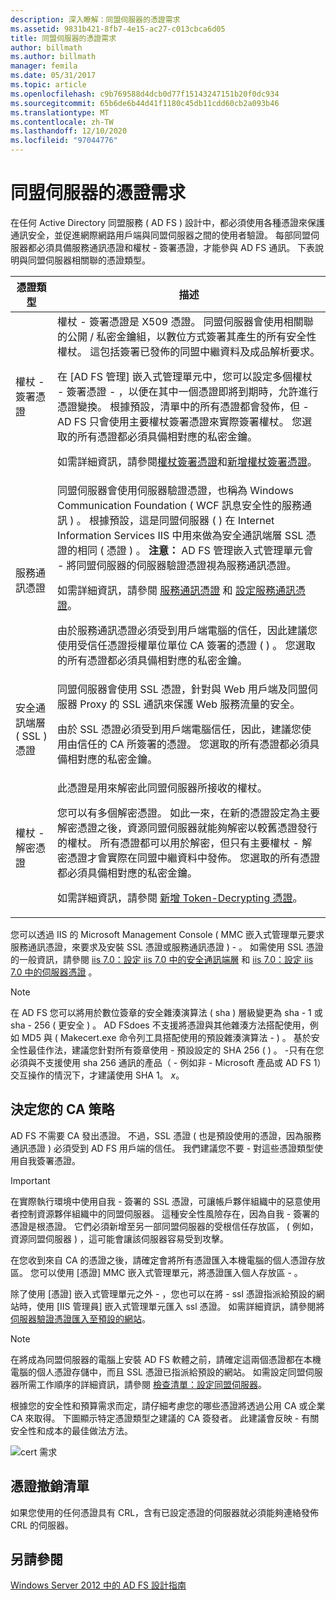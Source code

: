 ```yaml
---
description: 深入瞭解：同盟伺服器的憑證需求
ms.assetid: 9831b421-8fb7-4e15-ac27-c013cbca6d05
title: 同盟伺服器的憑證需求
author: billmath
ms.author: billmath
manager: femila
ms.date: 05/31/2017
ms.topic: article
ms.openlocfilehash: c9b769588d4dcb0d77f15143247151b20f0dc934
ms.sourcegitcommit: 65b6de6b44d41f1180c45db11cdd60cb2a093b46
ms.translationtype: MT
ms.contentlocale: zh-TW
ms.lasthandoff: 12/10/2020
ms.locfileid: "97044776"
---
```

# <a name="certificate-requirements-for-federation-servers"></a>同盟伺服器的憑證需求

在任何 Active Directory 同盟服務 \( AD FS \) 設計中，都必須使用各種憑證來保護通訊安全，並促進網際網路用戶端與同盟伺服器之間的使用者驗證。 每部同盟伺服器都必須具備服務通訊憑證和權杖 \- 簽署憑證，才能參與 AD FS 通訊。 下表說明與同盟伺服器相關聯的憑證類型。

|憑證類型|描述|
|--------------------|---------------|
|權杖 \- 簽署憑證|權杖 \- 簽署憑證是 X509 憑證。 同盟伺服器會使用相關聯的公開 \/ 私密金鑰組，以數位方式簽署其產生的所有安全性權杖。 這包括簽署已發佈的同盟中繼資料及成品解析要求。<p>在 [AD FS 管理] 嵌入式管理單元中，您可以設定多個權杖 \- 簽署憑證 \- ，以便在其中一個憑證即將到期時，允許進行憑證變換。 根據預設，清單中的所有憑證都會發佈，但 \- AD FS 只會使用主要權杖簽署憑證來實際簽署權杖。 您選取的所有憑證都必須具備相對應的私密金鑰。<p>如需詳細資訊，請參閱[權杖簽署憑證](Token-Signing-Certificates.md)和[新增權杖簽署憑證](../../ad-fs/deployment/Add-a-Token-Signing-Certificate.md)。|
|服務通訊憑證|同盟伺服器會使用伺服器驗證憑證，也稱為 Windows Communication Foundation \( WCF 訊息安全性的服務通訊 \) 。 根據預設，這是同盟伺服器 \( \) 在 Internet Information Services IIS 中用來做為安全通訊端層 SSL 憑證的相同 \( 憑證 \) 。 **注意：** AD FS 管理嵌入式管理單元會 \- 將同盟伺服器的伺服器驗證憑證視為服務通訊憑證。<p>如需詳細資訊，請參閱 [服務通訊憑證](Service-Communications-Certificates.md) 和 [設定服務通訊憑證](../../ad-fs/deployment/Set-a-Service-Communications-Certificate.md)。<p>由於服務通訊憑證必須受到用戶端電腦的信任，因此建議您使用受信任憑證授權單位單位 CA 簽署的憑證 \( \) 。 您選取的所有憑證都必須具備相對應的私密金鑰。|
|安全通訊端層 \( SSL \) 憑證|同盟伺服器會使用 SSL 憑證，針對與 Web 用戶端及同盟伺服器 Proxy 的 SSL 通訊來保護 Web 服務流量的安全。<p>由於 SSL 憑證必須受到用戶端電腦信任，因此，建議您使用由信任的 CA 所簽署的憑證。 您選取的所有憑證都必須具備相對應的私密金鑰。|
|權杖 \- 解密憑證|此憑證是用來解密此同盟伺服器所接收的權杖。<p>您可以有多個解密憑證。 如此一來，在新的憑證設定為主要解密憑證之後，資源同盟伺服器就能夠解密以較舊憑證發行的權杖。 所有憑證都可以用於解密，但只有主要權杖 \- 解密憑證才會實際在同盟中繼資料中發佈。 您選取的所有憑證都必須具備相對應的私密金鑰。<p>如需詳細資訊，請參閱 [新增 Token-Decrypting 憑證](../../ad-fs/deployment/Add-a-Token-Decrypting-Certificate.md)。|

您可以透過 IIS 的 Microsoft Management Console \( MMC 嵌入式管理單元要求服務通訊憑證，來要求及安裝 SSL 憑證或服務通訊憑證 \) \- 。 如需使用 SSL 憑證的一般資訊，請參閱 [iis 7.0：設定 iis 7.0 中的安全通訊端層](https://go.microsoft.com/fwlink/?LinkID=108544) 和 [iis 7.0：設定 iis 7.0 中的伺服器憑證](https://go.microsoft.com/fwlink/?LinkID=108545) 。

> [!NOTE]
> 在 AD FS 您可以將用於數位簽章的安全雜湊演算法 \( sha \) 層級變更為 sha \- 1 或 sha \- 256 \( 更安全 \) 。 AD FSdoes 不支援將憑證與其他雜湊方法搭配使用，例如 MD5 與 \( Makecert.exe 命令列工具搭配使用的預設雜湊演算法 \- \) 。 基於安全性最佳作法，建議您針對所有簽章使用 \- 預設設定的 SHA 256 \( \) 。 \-只有在您必須與不支援使用 sha 256 通訊的產品（ \- 例如非 \- Microsoft 產品或 AD FS 1）交互操作的情況下，才建議使用 SHA 1。 *x*。

## <a name="determining-your-ca-strategy"></a>決定您的 CA 策略
AD FS 不需要 CA 發出憑證。 不過，SSL 憑證 \( 也是預設使用的憑證，因為服務通訊憑證 \) 必須受到 AD FS 用戶端的信任。 我們建議您不要 \- 對這些憑證類型使用自我簽署憑證。

> [!IMPORTANT]
> 在實際執行環境中使用自我 \- 簽署的 SSL 憑證，可讓帳戶夥伴組織中的惡意使用者控制資源夥伴組織中的同盟伺服器。 這種安全性風險存在，因為自我 \- 簽署的憑證是根憑證。 它們必須新增至另一部同盟伺服器的受根信任存放區， \( 例如，資源同盟伺服器 \) ，這可能會讓該伺服器容易受到攻擊。

在您收到來自 CA 的憑證之後，請確定會將所有憑證匯入本機電腦的個人憑證存放區。 您可以使用 [憑證] MMC 嵌入式管理單元，將憑證匯入個人存放區 \- 。

除了使用 [憑證] 嵌入式管理單元之外 \- ，您也可以在將 \- ssl 憑證指派給預設的網站時，使用 [IIS 管理員] 嵌入式管理單元匯入 ssl 憑證。 如需詳細資訊，請參閱將 [伺服器驗證憑證匯入至預設的網站](../../ad-fs/deployment/Import-a-Server-Authentication-Certificate-to-the-Default-Web-Site.md)。

> [!NOTE]
> 在將成為同盟伺服器的電腦上安裝 AD FS 軟體之前，請確定這兩個憑證都在本機電腦的個人憑證存儲中，而且 SSL 憑證已指派給預設的網站。 如需設定同盟伺服器所需工作順序的詳細資訊，請參閱 [檢查清單：設定同盟伺服器](../../ad-fs/deployment/Checklist--Setting-Up-a-Federation-Server.md)。

根據您的安全性和預算需求而定，請仔細考慮您的哪些憑證將透過公用 CA 或企業 CA 來取得。 下圖顯示特定憑證類型之建議的 CA 簽發者。 此建議會反映 \- 有關安全性和成本的最佳做法方法。

![cert 需求](media/adfs2_fedserver_certstory_1.png)

## <a name="certificate-revocation-lists"></a>憑證撤銷清單
如果您使用的任何憑證具有 CRL，含有已設定憑證的伺服器就必須能夠連絡發佈 CRL 的伺服器。

## <a name="see-also"></a>另請參閱
[Windows Server 2012 中的 AD FS 設計指南](AD-FS-Design-Guide-in-Windows-Server-2012.md)
